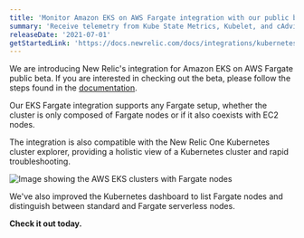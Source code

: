 ```yaml
---
title: 'Monitor Amazon EKS on AWS Fargate integration with our public beta'
summary: 'Receive telemetry from Kube State Metrics, Kubelet, and cAdvisor for full observability for Kubernetes clusters running on EKS in Fargate.'
releaseDate: '2021-07-01'
getStartedLink: 'https://docs.newrelic.com/docs/integrations/kubernetes-integration/installation/install-fargate-integration/'
---
```


We are introducing New Relic's integration for Amazon EKS on AWS Fargate public beta. If you are interested in checking out the beta, please follow the steps found in the [documentation](https://docs.newrelic.com/docs/kubernetes-pixie/kubernetes-integration/installation/kubernetes-eks-fargate).

Our EKS Fargate integration supports any Fargate setup, whether the cluster is only composed of Fargate nodes or if it also coexists with EC2 nodes.

The integration is also compatible with the New Relic One Kubernetes cluster explorer, providing a holistic view of a Kubernetes cluster and rapid troubleshooting.

![Image showing the AWS EKS clusters with Fargate nodes](/images/fargate_eks.gif 'AWS Fargate Monitoring integration')

We've also improved the Kubernetes dashboard to list Fargate nodes and distinguish between standard and Fargate serverless nodes.

**Check it out today.**
